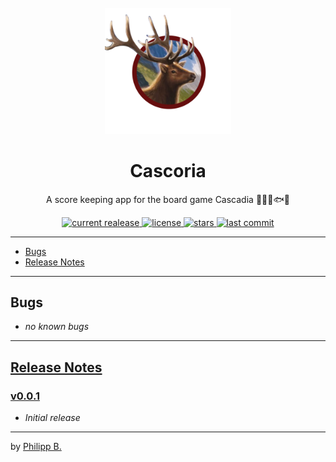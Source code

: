 <div align="center">
  <br />
  <img src="src/assets/logo.png" alt="cascoria-Logo" width="40%"/>
  <h1>Cascoria</h1>
  <p>
    A score keeping app for the board game Cascadia 🦌🐻🦅🐟🦊
  </p>
</div>

<!-- Badges -->
<div align="center">
   <a href="https://github.com/phil1436/cascoria/releases">
       <img src="https://img.shields.io/github/v/release/phil1436/cascoria?display_name=tag" alt="current realease" />
   </a>
   <a href="https://github.com/phil1436/cascoria/blob/master/LICENSE">
       <img src="https://img.shields.io/github/license/phil1436/cascoria" alt="license" />
   </a>
   <a href="https://github.com/phil1436/cascoria/stargazers">
       <img src="https://img.shields.io/github/stars/phil1436/cascoria" alt="stars" />
   </a>
   <a href="https://github.com/phil1436/cascoria/commits/master">
       <img src="https://img.shields.io/github/last-commit/phil1436/cascoria" alt="last commit" />
   </a>
</div>

---

- [Bugs](#bugs)
- [Release Notes](#release-notes)

---

## Bugs

- _no known bugs_

---

## [Release Notes](https://github.com/phil1436/cascoria/blob/master/CHANGELOG.md)

### [v0.0.1](https://github.com/phil1436/cascoria/tree/0.0.1)

- _Initial release_

---

by [Philipp B.](https://github.com/phil1436)
